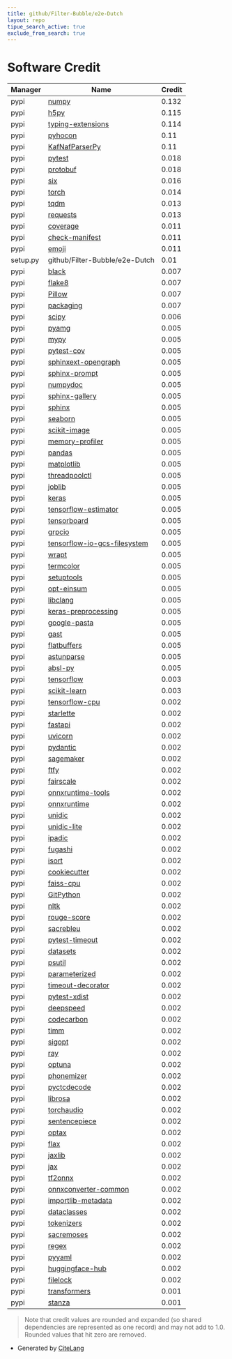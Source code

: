 ```yaml
---
title: github/Filter-Bubble/e2e-Dutch
layout: repo
tipue_search_active: true
exclude_from_search: true
---
```

# Software Credit

|Manager|Name|Credit|
|-------|----|------|
|pypi|[numpy](https://pypi.org/project/numpy)|0.132|
|pypi|[h5py](http://www.h5py.org)|0.115|
|pypi|[typing-extensions](https://pypi.org/project/typing-extensions)|0.114|
|pypi|[pyhocon](http://github.com/chimpler/pyhocon/)|0.11|
|pypi|[KafNafParserPy](https://github.com/cltl/KafNafParserPy)|0.11|
|pypi|[pytest](https://pypi.org/project/pytest)|0.018|
|pypi|[protobuf](https://pypi.org/project/protobuf)|0.018|
|pypi|[six](https://pypi.org/project/six)|0.016|
|pypi|[torch](https://pytorch.org/)|0.014|
|pypi|[tqdm](https://pypi.org/project/tqdm)|0.013|
|pypi|[requests](https://pypi.org/project/requests)|0.013|
|pypi|[coverage](https://pypi.org/project/coverage)|0.011|
|pypi|[check-manifest](https://pypi.org/project/check-manifest)|0.011|
|pypi|[emoji](https://pypi.org/project/emoji)|0.011|
|setup.py|github/Filter-Bubble/e2e-Dutch|0.01|
|pypi|[black](https://pypi.org/project/black)|0.007|
|pypi|[flake8](https://pypi.org/project/flake8)|0.007|
|pypi|[Pillow](https://pypi.org/project/Pillow)|0.007|
|pypi|[packaging](https://pypi.org/project/packaging)|0.007|
|pypi|[scipy](https://www.scipy.org)|0.006|
|pypi|[pyamg](https://pypi.org/project/pyamg)|0.005|
|pypi|[mypy](https://pypi.org/project/mypy)|0.005|
|pypi|[pytest-cov](https://pypi.org/project/pytest-cov)|0.005|
|pypi|[sphinxext-opengraph](https://pypi.org/project/sphinxext-opengraph)|0.005|
|pypi|[sphinx-prompt](https://pypi.org/project/sphinx-prompt)|0.005|
|pypi|[numpydoc](https://pypi.org/project/numpydoc)|0.005|
|pypi|[sphinx-gallery](https://pypi.org/project/sphinx-gallery)|0.005|
|pypi|[sphinx](https://pypi.org/project/sphinx)|0.005|
|pypi|[seaborn](https://pypi.org/project/seaborn)|0.005|
|pypi|[scikit-image](https://pypi.org/project/scikit-image)|0.005|
|pypi|[memory-profiler](https://pypi.org/project/memory-profiler)|0.005|
|pypi|[pandas](https://pypi.org/project/pandas)|0.005|
|pypi|[matplotlib](https://pypi.org/project/matplotlib)|0.005|
|pypi|[threadpoolctl](https://pypi.org/project/threadpoolctl)|0.005|
|pypi|[joblib](https://pypi.org/project/joblib)|0.005|
|pypi|[keras](https://keras.io/)|0.005|
|pypi|[tensorflow-estimator](https://www.tensorflow.org/)|0.005|
|pypi|[tensorboard](https://github.com/tensorflow/tensorboard)|0.005|
|pypi|[grpcio](https://pypi.org/project/grpcio)|0.005|
|pypi|[tensorflow-io-gcs-filesystem](https://pypi.org/project/tensorflow-io-gcs-filesystem)|0.005|
|pypi|[wrapt](https://pypi.org/project/wrapt)|0.005|
|pypi|[termcolor](https://pypi.org/project/termcolor)|0.005|
|pypi|[setuptools](https://pypi.org/project/setuptools)|0.005|
|pypi|[opt-einsum](https://pypi.org/project/opt-einsum)|0.005|
|pypi|[libclang](https://pypi.org/project/libclang)|0.005|
|pypi|[keras-preprocessing](https://pypi.org/project/keras-preprocessing)|0.005|
|pypi|[google-pasta](https://pypi.org/project/google-pasta)|0.005|
|pypi|[gast](https://pypi.org/project/gast)|0.005|
|pypi|[flatbuffers](https://pypi.org/project/flatbuffers)|0.005|
|pypi|[astunparse](https://pypi.org/project/astunparse)|0.005|
|pypi|[absl-py](https://pypi.org/project/absl-py)|0.005|
|pypi|[tensorflow](https://www.tensorflow.org/)|0.003|
|pypi|[scikit-learn](http://scikit-learn.org)|0.003|
|pypi|[tensorflow-cpu](https://pypi.org/project/tensorflow-cpu)|0.002|
|pypi|[starlette](https://pypi.org/project/starlette)|0.002|
|pypi|[fastapi](https://pypi.org/project/fastapi)|0.002|
|pypi|[uvicorn](https://pypi.org/project/uvicorn)|0.002|
|pypi|[pydantic](https://pypi.org/project/pydantic)|0.002|
|pypi|[sagemaker](https://pypi.org/project/sagemaker)|0.002|
|pypi|[ftfy](https://pypi.org/project/ftfy)|0.002|
|pypi|[fairscale](https://pypi.org/project/fairscale)|0.002|
|pypi|[onnxruntime-tools](https://pypi.org/project/onnxruntime-tools)|0.002|
|pypi|[onnxruntime](https://pypi.org/project/onnxruntime)|0.002|
|pypi|[unidic](https://pypi.org/project/unidic)|0.002|
|pypi|[unidic-lite](https://pypi.org/project/unidic-lite)|0.002|
|pypi|[ipadic](https://pypi.org/project/ipadic)|0.002|
|pypi|[fugashi](https://pypi.org/project/fugashi)|0.002|
|pypi|[isort](https://pypi.org/project/isort)|0.002|
|pypi|[cookiecutter](https://pypi.org/project/cookiecutter)|0.002|
|pypi|[faiss-cpu](https://pypi.org/project/faiss-cpu)|0.002|
|pypi|[GitPython](https://pypi.org/project/GitPython)|0.002|
|pypi|[nltk](https://pypi.org/project/nltk)|0.002|
|pypi|[rouge-score](https://pypi.org/project/rouge-score)|0.002|
|pypi|[sacrebleu](https://pypi.org/project/sacrebleu)|0.002|
|pypi|[pytest-timeout](https://pypi.org/project/pytest-timeout)|0.002|
|pypi|[datasets](https://pypi.org/project/datasets)|0.002|
|pypi|[psutil](https://pypi.org/project/psutil)|0.002|
|pypi|[parameterized](https://pypi.org/project/parameterized)|0.002|
|pypi|[timeout-decorator](https://pypi.org/project/timeout-decorator)|0.002|
|pypi|[pytest-xdist](https://pypi.org/project/pytest-xdist)|0.002|
|pypi|[deepspeed](https://pypi.org/project/deepspeed)|0.002|
|pypi|[codecarbon](https://pypi.org/project/codecarbon)|0.002|
|pypi|[timm](https://pypi.org/project/timm)|0.002|
|pypi|[sigopt](https://pypi.org/project/sigopt)|0.002|
|pypi|[ray](https://pypi.org/project/ray)|0.002|
|pypi|[optuna](https://pypi.org/project/optuna)|0.002|
|pypi|[phonemizer](https://pypi.org/project/phonemizer)|0.002|
|pypi|[pyctcdecode](https://pypi.org/project/pyctcdecode)|0.002|
|pypi|[librosa](https://pypi.org/project/librosa)|0.002|
|pypi|[torchaudio](https://pypi.org/project/torchaudio)|0.002|
|pypi|[sentencepiece](https://pypi.org/project/sentencepiece)|0.002|
|pypi|[optax](https://pypi.org/project/optax)|0.002|
|pypi|[flax](https://pypi.org/project/flax)|0.002|
|pypi|[jaxlib](https://pypi.org/project/jaxlib)|0.002|
|pypi|[jax](https://pypi.org/project/jax)|0.002|
|pypi|[tf2onnx](https://pypi.org/project/tf2onnx)|0.002|
|pypi|[onnxconverter-common](https://pypi.org/project/onnxconverter-common)|0.002|
|pypi|[importlib-metadata](https://pypi.org/project/importlib-metadata)|0.002|
|pypi|[dataclasses](https://pypi.org/project/dataclasses)|0.002|
|pypi|[tokenizers](https://pypi.org/project/tokenizers)|0.002|
|pypi|[sacremoses](https://pypi.org/project/sacremoses)|0.002|
|pypi|[regex](https://pypi.org/project/regex)|0.002|
|pypi|[pyyaml](https://pypi.org/project/pyyaml)|0.002|
|pypi|[huggingface-hub](https://pypi.org/project/huggingface-hub)|0.002|
|pypi|[filelock](https://pypi.org/project/filelock)|0.002|
|pypi|[transformers](https://github.com/huggingface/transformers)|0.001|
|pypi|[stanza](https://github.com/stanfordnlp/stanza)|0.001|


> Note that credit values are rounded and expanded (so shared dependencies are represented as one record) and may not add to 1.0. Rounded values that hit zero are removed.


- Generated by [CiteLang](https://github.com/vsoch/citelang)
